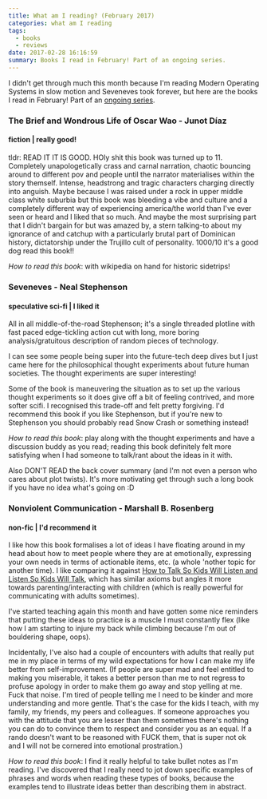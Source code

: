 ```yaml
---
title: What am I reading? (February 2017)
categories: what am I reading
tags:
  - books
  - reviews
date: 2017-02-28 16:16:59
summary: Books I read in February! Part of an ongoing series.
---
```



I didn't get through much this month because I'm reading Modern Operating Systems in slow motion and Seveneves took forever, but here are the books I read in February! Part of an [ongoing series](http://daiyi.co/blog/categories/what-am-I-reading/).

<!-- more -->

### The Brief and Wondrous Life of Oscar Wao - Junot Díaz
#### fiction | really good!

tldr: READ IT IT IS GOOD. HOly shit this book was turned up to 11. Completely unapologetically crass and carnal narration, chaotic bouncing around to different pov and people until the narrator materialises within the story themself. Intense, headstrong and tragic characters charging directly into anguish. Maybe because I was raised under a rock in upper middle class white suburbia but this book was bleeding a vibe and culture and a completely different way of experiencing america/the world than I've ever seen or heard and I liked that so much. And maybe the most surprising part that I didn't bargain for but was amazed by, a stern talking-to about my ignorance of and catchup with a particularly brutal part of Dominican history, dictatorship under the Trujillo cult of personality. 1000/10 it's a good dog read this book!!

*How to read this book*: with wikipedia on hand for historic sidetrips!


### Seveneves - Neal Stephenson
#### speculative sci-fi | I liked it

All in all middle-of-the-road Stephenson; it's a single threaded plotline with fast paced edge-tickling action cut with long, more boring analysis/gratuitous description of random pieces of technology.

I can see some people being super into the future-tech deep dives but I just came here for the philosophical thought experiments about future human societies. The thought experiments are super interesting!

Some of the book is maneuvering the situation as to set up the various thought experiments so it does give off a bit of feeling contrived, and more softer scifi. I recognised this trade-off and felt pretty forgiving. I'd recommend this book if you like Stephenson, but if you're new to Stephenson you should probably read Snow Crash or something instead!

*How to read this book*: play along with the thought experiments and have a discussion buddy as you read; reading this book definitely felt more satisfying when I had someone to talk/rant about the ideas in it with.

Also DON'T READ the back cover summary (and I'm not even a person who cares about plot twists). It's more motivating get through such a long book if you have no idea what's going on :D


### Nonviolent Communication - Marshall B. Rosenberg
#### non-fic | I'd recommend it

I like how this book formalises a lot of ideas I have floating around in my head about how to meet people where they are at emotionally, expressing your own needs in terms of actionable items, etc. (a whole 'nother topic for another time). I like comparing it against [How to Talk So Kids Will Listen and Listen So Kids Will Talk](https://www.goodreads.com/book/show/769016.How_to_Talk_So_Kids_Will_Listen_Listen_So_Kids_Will_Talk), which has similar axioms but angles it more towards parenting/interacting with children (which is really powerful for communicating with adults sometimes).

I've started teaching again this month and have gotten some nice reminders that putting these ideas to practice is a muscle I must constantly flex (like how I am starting to injure my back while climbing because I'm out of bouldering shape, oops).

Incidentally, I've also had a couple of encounters with adults that really put me in my place in terms of my wild expectations for how I can make my life better from self-improvement. (If people are super mad and feel entitled to making you miserable, it takes a better person than me to not regress to profuse apology in order to make them go away and stop yelling at me. Fuck that noise. I'm tired of people telling me I need to be kinder and more understanding and more gentle. That's the case for the kids I teach, with my family, my friends, my peers and colleagues. If someone approaches you with the attitude that you are lesser than them sometimes there's nothing you can do to convince them to respect and consider you as an equal. If a rando doesn't want to be reasoned with FUCK them, that is super not ok and I will not be cornered into emotional prostration.)

*How to read this book*: I find it really helpful to take bullet notes as I'm reading. I've discovered that I really need to jot down specific examples of phrases and words when reading these types of books, because the examples tend to illustrate ideas better than describing them in abstract.
